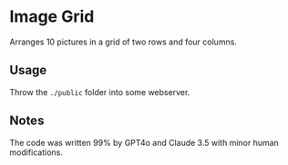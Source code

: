 # Image Grid

Arranges 10 pictures in a grid of two rows
and four columns.

## Usage

Throw the `./public` folder into some webserver.

## Notes

The code was written 99% by GPT4o and Claude 3.5 with minor human modifications.
